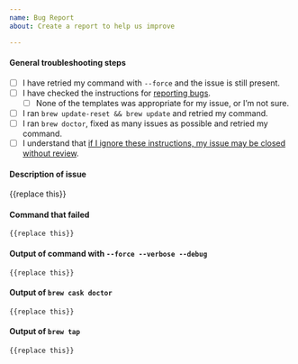 ```yaml
---
name: Bug Report
about: Create a report to help us improve

---
```


#### General troubleshooting steps

- [ ] I have retried my command with `--force` and the issue is still present.
- [ ] I have checked the instructions for [reporting bugs](https://github.com/Homebrew/homebrew-cask#reporting-bugs).
  - [ ] None of the templates was appropriate for my issue, or I’m not sure.
- [ ] I ran `brew update-reset && brew update` and retried my command.
- [ ] I ran `brew doctor`, fixed as many issues as possible and retried my command.
- [ ] I understand that [if I ignore these instructions, my issue may be closed without review](https://github.com/Homebrew/homebrew-cask/blob/master/doc/faq/closing_issues_without_review.md).

#### Description of issue

{{replace this}}

<!-- Please DO NOT delete the backticks. Only change the “{{replace this}}” text. -->

#### Command that failed

```
{{replace this}}
```

#### Output of command with `--force --verbose --debug`

```
{{replace this}}
```

#### Output of `brew cask doctor`

```
{{replace this}}
```

#### Output of `brew tap`

```
{{replace this}}
```
